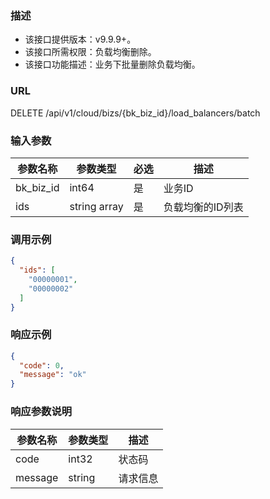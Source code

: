 ### 描述

- 该接口提供版本：v9.9.9+。
- 该接口所需权限：负载均衡删除。
- 该接口功能描述：业务下批量删除负载均衡。

### URL

DELETE /api/v1/cloud/bizs/{bk_biz_id}/load_balancers/batch

### 输入参数

| 参数名称      | 参数类型         | 必选 | 描述        |
|-----------|--------------|----|-----------|
| bk_biz_id | int64        | 是  | 业务ID      |
| ids       | string array | 是  | 负载均衡的ID列表 |

### 调用示例

```json
{
  "ids": [
    "00000001",
    "00000002"
  ]
}
```

### 响应示例

```json
{
  "code": 0,
  "message": "ok"
}
```

### 响应参数说明

| 参数名称    | 参数类型   | 描述   |
|---------|--------|------|
| code    | int32  | 状态码  |
| message | string | 请求信息 |
